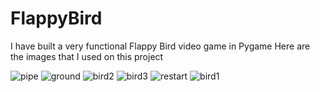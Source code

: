 # FlappyBird
I have built a very functional Flappy Bird video game in Pygame
Here are the images that I used on this project

![pipe](https://user-images.githubusercontent.com/89473193/166173604-9ed5679e-a78c-46b7-bbab-10ad5aeaf1bd.png)
![ground](https://user-images.githubusercontent.com/89473193/166173635-68251dcc-f810-4fb9-8d2d-da1ebf0765f0.png)
![bird2](https://user-images.githubusercontent.com/89473193/166173652-5e18f695-8498-45dd-8998-aa49482bda19.png)
![bird3](https://user-images.githubusercontent.com/89473193/166173668-61366e66-b48b-476c-be1f-f5a2b6c4e290.png)
![restart](https://user-images.githubusercontent.com/89473193/166173678-201810f9-4921-4a45-b7f2-2e2a608a2316.png)
![bird1](https://user-images.githubusercontent.com/89473193/166173690-1b20211e-f990-4f2b-a9b4-1b1dfd9e306a.png)
